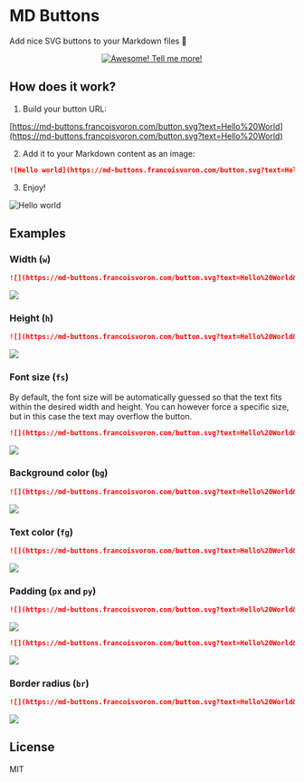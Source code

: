 # MD Buttons

Add nice SVG buttons to your Markdown files 🎨

<p align="center">
    <a href="#how-does-it-work">
        <img src="https://md-buttons.francoisvoron.com/button.svg?text=Awesome%20%F0%9F%9A%80%20Tell%20me%20more!&w=250&h=50" alt="Awesome! Tell me more!">
    </a>
</p>

## How does it work?

1. Build your button URL:

[https://md-buttons.francoisvoron.com/button.svg?text=Hello%20World](https://md-buttons.francoisvoron.com/button.svg?text=Hello%20World)

2. Add it to your Markdown content as an image:

```md
![Hello world](https://md-buttons.francoisvoron.com/button.svg?text=Hello%20World)
```

3. Enjoy!

![Hello world](https://md-buttons.francoisvoron.com/button.svg?text=Hello%20World)

## Examples

### Width (`w`)

```md
![](https://md-buttons.francoisvoron.com/button.svg?text=Hello%20World&w=300)
```

![](https://md-buttons.francoisvoron.com/button.svg?text=Hello%20World&w=300)

### Height (`h`)

```md
![](https://md-buttons.francoisvoron.com/button.svg?text=Hello%20World&h=100)
```

![](https://md-buttons.francoisvoron.com/button.svg?text=Hello%20World&h=100)

### Font size (`fs`)

By default, the font size will be automatically guessed so that the text fits within the desired width and height. You can however force a specific size, but in this case the text may overflow the button.

```md
![](https://md-buttons.francoisvoron.com/button.svg?text=Hello%20World&fs=48)
```

![](https://md-buttons.francoisvoron.com/button.svg?text=Hello%20World&fs=48)

### Background color (`bg`)

```md
![](https://md-buttons.francoisvoron.com/button.svg?text=Hello%20World&bg=e74c3c)
```

![](https://md-buttons.francoisvoron.com/button.svg?text=Hello%20World&bg=e74c3c)

### Text color (`fg`)

```md
![](https://md-buttons.francoisvoron.com/button.svg?text=Hello%20World&fg=e74c3c)
```

![](https://md-buttons.francoisvoron.com/button.svg?text=Hello%20World&fg=e74c3c)

### Padding (`px` and `py`)

```md
![](https://md-buttons.francoisvoron.com/button.svg?text=Hello%20World&px=50)
```

![](https://md-buttons.francoisvoron.com/button.svg?text=Hello%20World&px=50)

```md
![](https://md-buttons.francoisvoron.com/button.svg?text=Hello%20World&py=50)
```

![](https://md-buttons.francoisvoron.com/button.svg?text=Hello%20World&py=50)

### Border radius (`br`)

```md
![](https://md-buttons.francoisvoron.com/button.svg?text=Hello%20World&br=0)
```

![](https://md-buttons.francoisvoron.com/button.svg?text=Hello%20World&br=0)

## License

MIT
